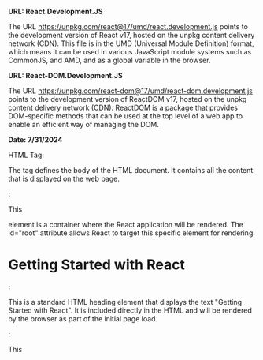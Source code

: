 **URL: React.Development.JS**

The URL https://unpkg.com/react@17/umd/react.development.js points to the development version of React v17, hosted on the unpkg content delivery network (CDN). 
This file is in the UMD (Universal Module Definition) format, which means it can be used in various JavaScript module systems such as CommonJS, and AMD, and as a global variable in the browser.

**URL: React-DOM.Development.JS**

The URL https://unpkg.com/react-dom@17/umd/react-dom.development.js points to the development version of ReactDOM v17, hosted on the unpkg content delivery network (CDN). 
ReactDOM is a package that provides DOM-specific methods that can be used at the top level of a web app to enable an efficient way of managing the DOM.

**Date: 7/31/2024** 

HTML <body> Tag:

The <body> tag defines the body of the HTML document. It contains all the content that is displayed on the web page.
<div id="root"></div>:

This <div> element is a container where the React application will be rendered. The id="root" attribute allows React to target this specific element for rendering.
<h1>Getting Started with React</h1>:

This is a standard HTML heading element that displays the text "Getting Started with React". It is included directly in the HTML and will be rendered by the browser as part of the initial page load.
<script type="text/javascript">...</script>:

This <script> tag contains JavaScript code. The type="text/javascript" attribute specifies the scripting language used.

React and ReactDOM
Inside the script tag, the following JavaScript code is used to render a React component:

javascript
Copy code
ReactDOM.render(
    React.createElement("h1", null, "Getting Started with React. Used the Javascript"),
    document.getElementById("root")
);
Explanation
ReactDOM.render:

This method is used to render React elements into the DOM. It takes two arguments: the React element to render and the DOM element to render it into.
React.createElement("h1", null, "Getting Started with React. Used the Javascript"):

React.createElement is a method used to create a React element. In this case, it creates an h1 element with no props (null) and the text content "Getting Started with React. Used the Javascript".
Arguments:
"h1": The type of element to create.
null: The props to pass to the element (none in this case).
"Getting Started with React. Used the Javascript": The children (content) of the element.
document.getElementById("root"):



This method returns the DOM element with the id root. It is used as the container for rendering the React element created above.
